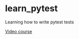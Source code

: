 # learn_pytest
Learning how to write pytest tests

[Video course](https://www.youtube.com/playlist?list=PLeLN0qH0-mCVdHgdjlnKTl4jKuJgCK-4b)

